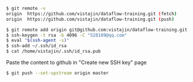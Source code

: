 
~~~sh
$ git remote -v
origin	https://github.com/vistajin/dataflow-training.git (fetch)
origin	https://github.com/vistajin/dataflow-training.git (push)

$ git remote add origin git@github.com:vistajin/dataflow-training.git
$ ssh-keygen -t rsa -b 4096 -C "528189@qq.com"
$ eval "$(ssh-agent -s)"
$ ssh-add ~/.ssh/id_rsa
$ cat /home/vistajin/.ssh/id_rsa.pub
~~~

Paste the content to github in "Create new SSH key" page

~~~sh
$ git push --set-upstream origin master
~~~
